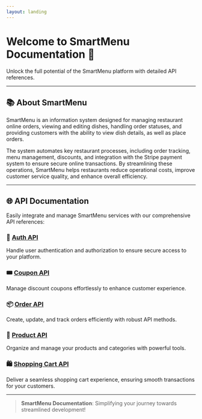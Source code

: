 ```yaml
---
layout: landing
---
```


# Welcome to **SmartMenu Documentation** 🚀

Unlock the full potential of the SmartMenu platform with detailed API references.

---

## 📚 About SmartMenu

SmartMenu is an information system designed for managing restaurant online orders, viewing and editing dishes, handling order statuses, and providing customers with the ability to view dish details, as well as place orders.

The system automates key restaurant processes, including order tracking, menu management, discounts, and integration with the Stripe payment system to ensure secure online transactions. By streamlining these operations, SmartMenu helps restaurants reduce operational costs, improve customer service quality, and enhance overall efficiency.

---

## 🌐 API Documentation

Easily integrate and manage SmartMenu services with our comprehensive API references:

### 🔐 [Auth API](AuthAPI/SmartMenu.Services.AuthAPI.Controllers.html)
Handle user authentication and authorization to ensure secure access to your platform.

### 🎟️ [Coupon API](CouponAPI/SmartMenu.Services.CouponAPI.html)
Manage discount coupons effortlessly to enhance customer experience.

### 📦 [Order API](OrderAPI/SmartMenu.Services.OrderAPI.html)
Create, update, and track orders efficiently with robust API methods.

### 🛒 [Product API](ProductAPI/SmartMenu.Services.ProductAPI.html)
Organize and manage your products and categories with powerful tools.

### 🛍️ [Shopping Cart API](CartAPI/SmartMenu.Services.CartAPI.html)
Deliver a seamless shopping cart experience, ensuring smooth transactions for your customers.

---

> **SmartMenu Documentation**: Simplifying your journey towards streamlined development!
